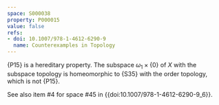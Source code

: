 ```yaml
---
space: S000038
property: P000015
value: false
refs:
- doi: 10.1007/978-1-4612-6290-9
  name: Counterexamples in Topology
---
```


{P15} is a hereditary property.  The subspace $\omega_1\times\{0\}$ of $X$ with the subspace topology is homeomorphic to {S35} with the order topology, which is not {P15}.

See also item #4 for space #45 in {{doi:10.1007/978-1-4612-6290-9_6}}.
